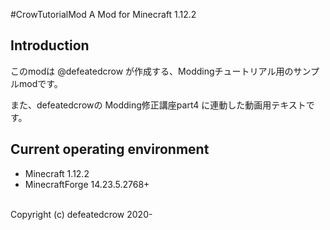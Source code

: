 #CrowTutorialMod
A Mod for Minecraft 1.12.2

## Introduction
 このmodは @defeatedcrow が作成する、Moddingチュートリアル用のサンプルmodです。<br>

 また、defeatedcrowの Modding修正講座part4 に連動した動画用テキストです。<br>

## Current operating environment
- Minecraft 1.12.2  
- MinecraftForge 14.23.5.2768+

<br>
Copyright (c) defeatedcrow 2020-
